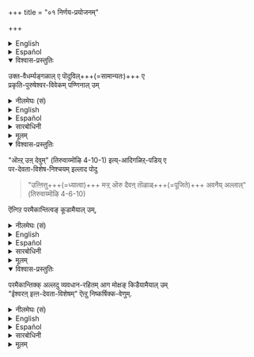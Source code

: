 +++
title = "०१ निर्णय-प्रयोजनम्"

+++
<details><summary>English</summary>

WHY SHOULD WE DETERMINE WHO THE SUPREME DEITY IS:
</details>

<details><summary>Español</summary>

WHY SHOULD WE DETERMINE WHO THE SUPREME DEITY IS:
</details>

<details open><summary>विश्वास-प्रस्तुतिः</summary>

उक्त-वैधर्म्यङ्गळाल् ए पॊदुविल्+++(=सामान्यतः)+++ ए  
प्रकृति-पुरुषेश्वर-विवेकम् पण्णिनाल् उम्  
</details>

<details><summary>नीलमेघः (सं)</summary>

उक्त-वैधर्म्यैः सामान्यतः प्रकृति-पुरुषेश्वर-विवेके कृतेऽपि
</details>

<details><summary>English</summary>

All 'reals' have been classified into matter ( Prakṛti), the individual self and the Supreme Self or Iśvara  
on the basis of the differences among them pointed out before.  
</details>

<details><summary>Español</summary>

All 'reals' have been classified into matter ( Prakṛti), the individual self and the Supreme Self or Iśvara  
on the basis of the differences among them pointed out before.  
</details>

<details><summary>सारबोधिनी</summary>


मुन्नधिकारत्तिऱ् ‌चॊन्न चिदचिदीश्वरतत्वत्रयज्ञानत्तालेय् ए  
अमृतत्वसिद्धिय् उण्ड् ऎऩ्ऱु उपनिषत्तुक्कळिल् सॊल्लियिरुक्क,  
परदेवतानिर्णयमॆदऱ्‌कागवॆन्न वरुळिच्चॆय्गिऱार् उक्तवैधर्म्यङ्गळाले इति ।  
उक्तवैधर्म्यङ्गळ् - गुणत्रयाश्रयत्व, अणुत्वे सति चेतनत्व, विभुत्वे सति चेतनत्वादिकळ्.  
पॊदुविले - विष्णुब्रह्मरुद्रसाधारणमाग.  
विभुत्वे सति चेतनत्वादिकळ् ब्रह्मविष्णुरुद्रादिकळिलॆवर्गळीश्वरनानालुमवर्गळुक्कु साधारणमागुमिऱे. 

</details>

<details><summary>मूलम्</summary>

उक्तवैधर्म्यङ्गळाले पॊदुविले प्रकृतिपुरुषेश्वरविवेकम् पण्णिनालुम् "ऒऩ्ऱुन्देवुम्" (तिरुवाय्मॊऴि 4-10-1) इत्यादिगळिऱ्‌पडिये 
</details>

<details open><summary>विश्वास-प्रस्तुतिः</summary>

"ऒऩ्ऱ् उऩ् देवुम्" (तिरुवाय्मॊऴि 4-10-1) इत्य्-आदिगळिऱ्‌-पडिय् ए  
पर-देवता-विशेष-निश्चयम् इल्लाद पोदु  

> "उऩ्ऩित्तु+++(=ध्यात्वा)+++ मऱ्ऱ् ऒरु दैवऩ् तॊऴाळ्+++(=पूजिते)+++ अवनैय् अल्लाल्" (तिरुवाय्मॊऴि 4-6-10)  

ऎऩ्गिऱ परमैकान्तित्वङ् कूडामैयाल् उम्,  
</details>

<details><summary>नीलमेघः (सं)</summary>

"ऒऩ्ऱुन्देवुम्" ("एकीभवन्त्या देवजातेः " ) इत्य्-आद्य्-उक्त-रीत्या  
परदेवता-विशेष-निश्चयस्याभावे  

> “स्मृत्वाऽन्यं कमपि देवं  
> न श्रयेत् (सा) तं विना" 

इत्य्-उक्तस्य परमैकान्तित्वस्यायोगात्  

</details>

<details><summary>English</summary>

(From a knowledge of this classification alone),  
it is not possible to attain supreme devotion to a single deity to the exclusion of all others,  
unless the truth as to who is the Supreme Deity has been ascertained  
as in the words of the Alwar:  

> "She will not worship any god other than Bhagavān  
> nor dream of any such god". 
</details>

<details><summary>Español</summary>

(From a knowledge of this classification alone),  
it is not possible to attain supreme devotion to a single deity to the exclusion of all others,  
unless the truth as to who is the Supreme Deity has been ascertained  
as in the words of the Alwar:  

> "She will not worship any god other than Bhagavān  
> nor dream of any such god". 
</details>

<details><summary>सारबोधिनी</summary>

ऒऩ्ऱुम् तेवुमित्यादिकळिऱ्‌पडिये.  
ऒऩ्ऱुम् तेवुमॆऩ्गिऱ तिरुवाय्मॊऴि नालाम्बत्तिल् पत्तावदु तिरुवाय्मॊऴि.  
इङ्गु आदिपदत्ताल् "तिण्णम् वीडु" इत्यादिकळुक्कु ग्रहणम्.  
इत्यादिकळिऱ्‌पडिये - इत्यादिकळिल् निश्चयित्तबडिये.  

परदेवता-विशेष-निश्चयम् इल्लादबोदु -  

> "पेस निऩ्ऱ सिवनुक्क् उम्  
पिरमन् तनक्कुम् पिऱर्क्कुम् नायगन् अवन् ए" 

ऎऩ्गिऱबडि नारायणने परतत्वमॆऩ्गिऱ निश्चयम् इल्लादबोदु.  

उन्नित्तु इत्यादि ।  
अवनैय् अल्लाल् - भगवानैविट्टु,  
मऱ्ऱॊरु तैवम् - मऱ्ऱॊरु दैवत्तै.  
उन्नित्तुत् तॊऴाळ् - परत्वेन निनैत्तुत् तॊऴाळ् ऎऩ्ऱ-बडि,  
ऎऩ्गिऱ परमैकान्तित्वङ् गूडामैयाल् उम् इति ।  
एकस्मिन् अन्तः – परत्वेन उपायत्वेन उपेयत्वेन च निश्चयः एकान्तः ।  
एकान्तः अस्यास्तीति एकान्ती ।  
परमश् चासौ एकान्ती च परमैकान्ती  
तस्य भावः परमैकान्तित्वम्.  
अदु परदेवतानिर्णयमिल्लाद ऒरुवनुक्कु इरुन्दालुम्  
इदु रुद्रादिविषयत्तिलुङ् गूडुमागैयाल्  
अवनुक्कु देवतान्तर-वैमुख्य सहितमान  
 
> "उन्नित्तु मऱ्ऱॊरु तैवम् तॊऴाळवनैयल्लाल्"  

ऎऩ्ऱु कॊण्डाडप्पडुगिऱ पारमैकान्त्यम् घटियातॆऩ्ऱु करुत्तु.  
</details>

<details><summary>मूलम्</summary>

"ऒऩ्ऱुन्देवुम्" (तिरुवाय्मॊऴि 4-10-1) इत्यादिगळिऱ्‌पडिये  
परदेवताविशेषनिश्चयमिल्लाद पोदु "उऩ्ऩित्तु मऱ्ऱॊरु दैवऩ् दॊऴाळवनैयल्लाल्" (तिरुवाय्मॊऴि 4-6-10) ऎऩ्गिऱ परमैकान्तित्वङ्गूडामैयालुम्,  
</details>

<details open><summary>विश्वास-प्रस्तुतिः</summary>

परमैकान्तिक्क् अल्लदु व्यवधान-रहितम् आग मोक्षङ् किडैयामैयाल् उम्  
"ईश्वरऩ् इऩ्ऩ-देवता-विशेषम्" ऎऩ्ऱु निष्कर्षिक्क-वेणुम्. 
</details>

<details><summary>नीलमेघः (सं)</summary>

परमैकान्ति-व्यतिरिक्तस्य व्यवधान-रहित-मोक्षासिद्धेः  
"ईश्वरो ऽमुक-देवता-विशेष"  
इति निष्कर्षणीयम् ।
</details>

<details><summary>English</summary>

Further, to no one but the exclusive devotee of the Supreme Deity,  
is mokṣa  possible of attainment without delay.  
So it is necessary to decide who is the Supreme Deity.
</details>

<details><summary>Español</summary>

Further, to no one but the exclusive devotee of the Supreme Deity,  
is mokṣa  possible of attainment without delay.  
So it is necessary to decide who is the Supreme Deity.
</details>

<details><summary>सारबोधिनी</summary>

इप्पडि वैमुख्यम् इल्लाद रुद्रभक्तनान परमैकान्तिक्कुम् 

> ‘‘शङ्करस्य तु यो भक्तस्  
सप्तजन्मान्तरं नरः ।  
तस्यैव तु प्रसादेन  
विष्णुभक्तः प्रजायते’’ 

इत्यादि क्रमत्ताले मोक्षम् किडैक्कलामेयॆन्न वरुळिच्चॆय्गिऱार् परमैकान्तिक्कल्लदु व्यवधानरहितमाग मोक्षङ्गिडैयामैयालुमिति ।  
इङ्गु परमैकान्तिशब्दम् वैमुख्य सहित-परमैकान्तिपरम्.  
इदनाल् जन्मान्तरव्यवधानमिल्लामल् मोक्षत्तैयबेक्षिक्कुमवनुक्कु वैमुख्यसहितपारमैकान्त्यमे वेण्डुमागैयालुम् अदु परदेवतानिर्णयमिल्लामल् सिद्धिक् कादागैयालुम् तन्निर्णयार्थमिव्वधिकारारम्भम् आवश्यकमॆऩ्ऱु ज्ञापितमागिऱदु. 

ईश्वरन् - पूर्वाधिकारत्तिल् विभुत्वे सति चेतनत्वम् इत्यादिलक्षणङ्गळोडु ब्रह्मरुद्रादिसाधारणमागच् चॊल्लप्पट्ट ईश्वरन्.  
इन्न देवताविशेषम् - नारायणाख्यदेवताविशेषम्. निष्कर्षिक्कवेणुम् - अनेकव्यक्तिकळीश्वरनाग प्रसक्तमाम्बोदु प्रमाणोपपत्तिकळाले नारायणनॊरुवने ईश्वरनॆऩ्ऱु निश्चयिक्कवेण्डुमॆऩ्ऱबडि.  
</details>

<details><summary>मूलम्</summary>

परमैकान्तिक्कल्लदु व्यवधानरहितमाग मोक्षङ् गिडैयामैयालुम्  
ईश्वरनिऩ्ऩ देवताविशेषम् ऎऩ्ऱु निष्कर्षिक्कवेणुम्. 
</details>

